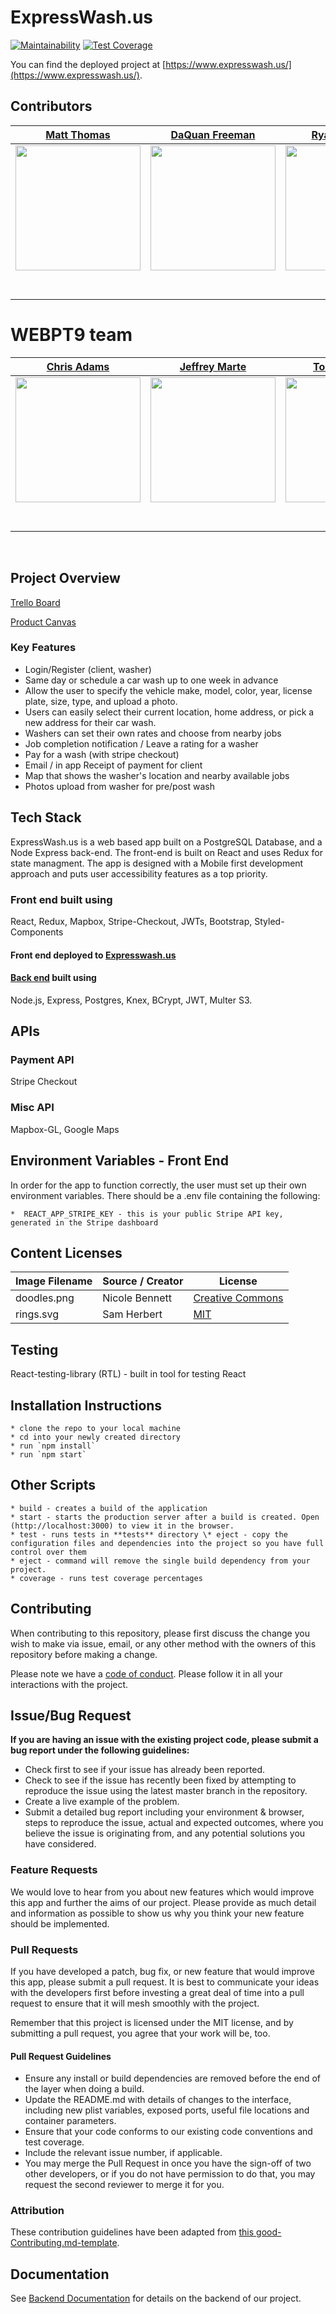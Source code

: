 # ExpressWash.us

[![Maintainability](https://api.codeclimate.com/v1/badges/042fa057af24ad4d0e30/maintainability)](https://codeclimate.com/github/Lambda-School-Labs/wowo-fe/maintainability)
[![Test Coverage](https://api.codeclimate.com/v1/badges/042fa057af24ad4d0e30/test_coverage)](https://codeclimate.com/github/Lambda-School-Labs/wowo-fe/test_coverage)

You can find the deployed project at [https://www.expresswash.us/](https://www.expresswash.us/).

## Contributors

|                                       [Matt Thomas](https://github.com/MattGThomas)                                       |                                              [DaQuan Freeman](https://github.com/quan005)                                              |                                            [Ryan Ansberry](https://github.com/RyanAnsberry)                                            |                                      [Melki Alarcon](https://github.com/malarc01)                                       |                                         [Cale Haug](https://github.com/cahaug)                                          |                                      [Sam Malanchuk](https://github.com/sam-malanchuk)                                       |
| :-----------------------------------------------------------------------------------------------------------------------: | :------------------------------------------------------------------------------------------------------------------------------------: | :------------------------------------------------------------------------------------------------------------------------------------: | :---------------------------------------------------------------------------------------------------------------------: | :---------------------------------------------------------------------------------------------------------------------: | :--------------------------------------------------------------------------------------------------------------------------: |
| [<img src="https://avatars1.githubusercontent.com/u/48700293?s=460&v=4" width = "200" />](https://github.com/MattGThomas) |         [<img src="https://avatars0.githubusercontent.com/u/26069042?s=460&v=4" width = "200" />](https://github.com/quan005)          |       [<img src="https://avatars2.githubusercontent.com/u/48343707?s=460&v=4" width = "200" />](https://github.com/RyanAnsberry)       | [<img src="https://avatars2.githubusercontent.com/u/45378877?s=460&v=4" width = "200" />](https://github.com/malarc01)  |  [<img src="https://avatars1.githubusercontent.com/u/48393675?s=460&v=4" width = "200" />](https://github.com/cahaug)   | [<img src="https://avatars1.githubusercontent.com/u/36907446?s=460&v=4" width = "200" />](https://github.com/sam-malanchuk)  |
|                  [<img src="https://github.com/favicon.ico" width="15">](https://github.com/MattGThomas)                  |                          [<img src="https://github.com/favicon.ico" width="15">](https://github.com/quan005)                           |                        [<img src="https://github.com/favicon.ico" width="15">](https://github.com/RyanAnsberry)                        |                  [<img src="https://github.com/favicon.ico" width="15">](https://github.com/malarc01)                   |                   [<img src="https://github.com/favicon.ico" width="15">](https://github.com/cahaug)                    |                  [<img src="https://github.com/favicon.ico" width="15">](https://github.com/sam-malanchuk)                   |
|        [<img src="https://static.licdn.com/sc/h/al2o9zrvru7aqj8e1x2rzsrca" width="15">](https://www.linkedin.com/)        | [<img src="https://static.licdn.com/sc/h/al2o9zrvru7aqj8e1x2rzsrca" width="15">](https://www.linkedin.com/in/daquan-freeman-a4b63622/) | [<img src="https://static.licdn.com/sc/h/al2o9zrvru7aqj8e1x2rzsrca" width="15">](https://www.linkedin.com/in/ryan-ansberry-11a55415a/) | [<img src="https://static.licdn.com/sc/h/al2o9zrvru7aqj8e1x2rzsrca" width="15">](https://www.linkedin.com/in/malarc01/) | [<img src="https://static.licdn.com/sc/h/al2o9zrvru7aqj8e1x2rzsrca" width="15">](https://www.linkedin.com/in/calehaug/) | [<img src="https://static.licdn.com/sc/h/al2o9zrvru7aqj8e1x2rzsrca" width="15">](https://www.linkedin.com/in/sam-malanchuk/) |

# WEBPT9 team

|                                                            [Chris Adams](https://github.com/cladams0203)                                                             |                                                                                              [Jeffrey Marte](https://github.com/jeffrey1200)                                                                                              |                                                            [Tommy Kindle](https://github.com/tommykindle)                                                            |                                                           [Denton Warnock](https://github.com/DentonWarnock)                                                           |                                               [Adric Burks](https://github.com/Ethret)                                               |
| :------------------------------------------------------------------------------------------------------------------------------------------------------------------: | :---------------------------------------------------------------------------------------------------------------------------------------------------------------------------------------------------------------------------------------: | :------------------------------------------------------------------------------------------------------------------------------------------------------------------: | :--------------------------------------------------------------------------------------------------------------------------------------------------------------------: | :----------------------------------------------------------------------------------------------------------------------------------: |
| [<img src="https://avatars0.githubusercontent.com/u/41525584?s=400&u=543d6ae78828c2634b31ff77758e1a3c73cef449&v=4" width = "200" />](https://github.com/cladams0203) | [<img src="https://avatars0.githubusercontent.com/u/55589472?s=400&u=b2229469cbd6d3a19db413998c2cf8a3964f9065&v=4&fbclid=IwAR2bwpxtCphbqhSlV1CM3UvEY9kFRkhlJwiJ5mFWWhmyZm45HjlVkt6lCWI" width = "200" />](https://github.com/jeffrey1200) | [<img src="https://avatars3.githubusercontent.com/u/51128524?s=400&u=e9b937a7299d24f493d87f62bd228c18d93847af&v=4" width = "200" />](https://github.com/tommykindle) | [<img src="https://avatars1.githubusercontent.com/u/47470551?s=400&u=c555f0da3d51a8984f7a5fdc3aece56141f16618&v=4" width = "200" />](https://github.com/DentonWarnock) |         [<img src="https://avatars0.githubusercontent.com/u/52941775?s=400&v=4" width = "200" />](https://github.com/Ethret)         |
|                                       [<img src="https://github.com/favicon.ico" width="15">](https://github.com/cladams0203)                                        |                                                                          [<img src="https://github.com/favicon.ico" width="15">](https://github.com/jeffrey1200)                                                                          |                                       [<img src="https://github.com/favicon.ico" width="15">](https://github.com/tommykindle)                                        |                                       [<img src="https://github.com/favicon.ico" width="15">](https://github.com/DentonWarnock)                                        |                          [<img src="https://github.com/favicon.ico" width="15">](https://github.com/Ethret)                          |
|                      [<img src="https://static.licdn.com/sc/h/al2o9zrvru7aqj8e1x2rzsrca" width="15">](https://www.linkedin.com/in/cladams0203/)                      |                                              [<img src="https://static.licdn.com/sc/h/al2o9zrvru7aqj8e1x2rzsrca" width="15">](https://www.linkedin.com/in/jeffrey-marte-polanco-0a877b198/)                                               |                  [<img src="https://static.licdn.com/sc/h/al2o9zrvru7aqj8e1x2rzsrca" width="15">](https://www.linkedin.com/in/tommy-kindle-codes/)                   |                     [<img src="https://static.licdn.com/sc/h/al2o9zrvru7aqj8e1x2rzsrca" width="15">](https://www.linkedin.com/in/denton-warnock/)                      | [<img src="https://static.licdn.com/sc/h/al2o9zrvru7aqj8e1x2rzsrca" width="15">](https://www.linkedin.com/in/adric-burks-36922a199/) |

<br>

## Project Overview

[Trello Board](https://trello.com/b/LeNRHnQ2/labspt9-wowo)

[Product Canvas](https://www.notion.so/d0cb80ea5dc94d749237d89e6a0227be?v=cfb287c66faa43c298ea841f8483e4de)

### Key Features

- Login/Register (client, washer)
- Same day or schedule a car wash up to one week in advance
- Allow the user to specify the vehicle make, model, color, year, license plate, size, type, and upload a photo.
- Users can easily select their current location, home address, or pick a new address for their car wash.
- Washers can set their own rates and choose from nearby jobs
- Job completion notification / Leave a rating for a washer
- Pay for a wash (with stripe checkout)
- Email / in app Receipt of payment for client
- Map that shows the washer's location and nearby available jobs
- Photos upload from washer for pre/post wash

## Tech Stack

ExpressWash.us is a web based app built on a PostgreSQL Database, and a Node Express back-end. The front-end is built on React and uses Redux for state managment. The app is designed with a Mobile first development approach and puts user accessibility features as a top priority.

### Front end built using

React, Redux, Mapbox, Stripe-Checkout, JWTs, Bootstrap, Styled-Components

#### Front end deployed to [Expresswash.us](https://expresswash.us)

#### [Back end](https://github.com/Lambda-School-Labs/wowo-be) built using

Node.js, Express, Postgres, Knex, BCrypt, JWT, Multer S3.

## APIs

### Payment API

Stripe Checkout

### Misc API

Mapbox-GL, Google Maps

## Environment Variables - Front End

In order for the app to function correctly, the user must set up their own environment variables. There should be a .env file containing the following:

    *  REACT_APP_STRIPE_KEY - this is your public Stripe API key, generated in the Stripe dashboard

## Content Licenses

| Image Filename | Source / Creator | License                                                                      |
| -------------- | ---------------- | ---------------------------------------------------------------------------- |
| doodles.png    | Nicole Bennett   | [Creative Commons](https://www.toptal.com/designers/subtlepatterns/doodles/) |
| rings.svg      | Sam Herbert      | [MIT](https://github.com/SamHerbert/SVG-Loaders)                             |

## Testing

React-testing-library (RTL) - built in tool for testing React

## Installation Instructions

    * clone the repo to your local machine
    * cd into your newly created directory
    * run `npm install`
    * run `npm start`

## Other Scripts

    * build - creates a build of the application
    * start - starts the production server after a build is created. Open (http://localhost:3000) to view it in the browser.
    * test - runs tests in **tests** directory \* eject - copy the configuration files and dependencies into the project so you have full control over them
    * eject - command will remove the single build dependency from your project.
    * coverage - runs test coverage percentages

## Contributing

When contributing to this repository, please first discuss the change you wish to make via issue, email, or any other method with the owners of this repository before making a change.

Please note we have a [code of conduct](./CODE_OF_CONDUCT.md). Please follow it in all your interactions with the project.

## Issue/Bug Request

**If you are having an issue with the existing project code, please submit a bug report under the following guidelines:**

- Check first to see if your issue has already been reported.
- Check to see if the issue has recently been fixed by attempting to reproduce the issue using the latest master branch in the repository.
- Create a live example of the problem.
- Submit a detailed bug report including your environment & browser, steps to reproduce the issue, actual and expected outcomes, where you believe the issue is originating from, and any potential solutions you have considered.

### Feature Requests

We would love to hear from you about new features which would improve this app and further the aims of our project. Please provide as much detail and information as possible to show us why you think your new feature should be implemented.

### Pull Requests

If you have developed a patch, bug fix, or new feature that would improve this app, please submit a pull request. It is best to communicate your ideas with the developers first before investing a great deal of time into a pull request to ensure that it will mesh smoothly with the project.

Remember that this project is licensed under the MIT license, and by submitting a pull request, you agree that your work will be, too.

#### Pull Request Guidelines

- Ensure any install or build dependencies are removed before the end of the layer when doing a build.
- Update the README.md with details of changes to the interface, including new plist variables, exposed ports, useful file locations and container parameters.
- Ensure that your code conforms to our existing code conventions and test coverage.
- Include the relevant issue number, if applicable.
- You may merge the Pull Request in once you have the sign-off of two other developers, or if you do not have permission to do that, you may request the second reviewer to merge it for you.

### Attribution

These contribution guidelines have been adapted from [this good-Contributing.md-template](https://gist.github.com/PurpleBooth/b24679402957c63ec426).

## Documentation

See [Backend Documentation](https://github.com/Lambda-School-Labs/wowo-be) for details on the backend of our project.
